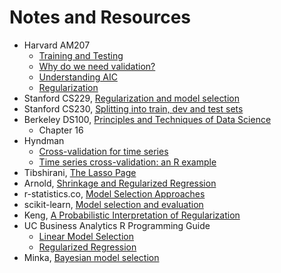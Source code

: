# Notes and Resources

- Harvard AM207
    - [Training and Testing](http://am207.info/wiki/testingtraining.html)
    - [Why do we need validation?](http://am207.info/wiki/validation.html)
    - [Understanding AIC](http://am207.info/wiki/understandingaic.html)
    - [Regularization](http://am207.info/wiki/regularization.html)
- Stanford CS229, [Regularization and model selection](http://cs229.stanford.edu/notes/cs229-notes5.pdf)
- Stanford CS230, [Splitting into train, dev and test sets](https://cs230-stanford.github.io/train-dev-test-split.html)
- Berkeley DS100, [Principles and Techniques of Data Science](https://www.textbook.ds100.org)
    - Chapter 16
- Hyndman
    - [Cross-validation for time series](https://robjhyndman.com/hyndsight/tscv/)
    - [Time series cross-validation: an R example](https://robjhyndman.com/hyndsight/tscvexample/)
- Tibshirani, [The Lasso Page](http://statweb.stanford.edu/~tibs/lasso.html)
- Arnold, [Shrinkage and Regularized Regression](https://jrnold.github.io/bayesian_notes/shrinkage-and-regularized-regression.html)
- r-statistics.co, [Model Selection Approaches](http://r-statistics.co/Model-Selection-in-R.html)
- scikit-learn, [Model selection and evaluation](https://scikit-learn.org/stable/model_selection.html#model-selection)
- Keng, [A Probabilistic Interpretation of Regularization](http://bjlkeng.github.io/posts/probabilistic-interpretation-of-regularization/)
- UC Business Analytics R Programming Guide
    - [Linear Model Selection](https://uc-r.github.io/model_selection)
    - [Regularized Regression](https://uc-r.github.io/regularized_regression)
- Minka, [Bayesian model selection](http://alumni.media.mit.edu/~tpminka/statlearn/demo/)
